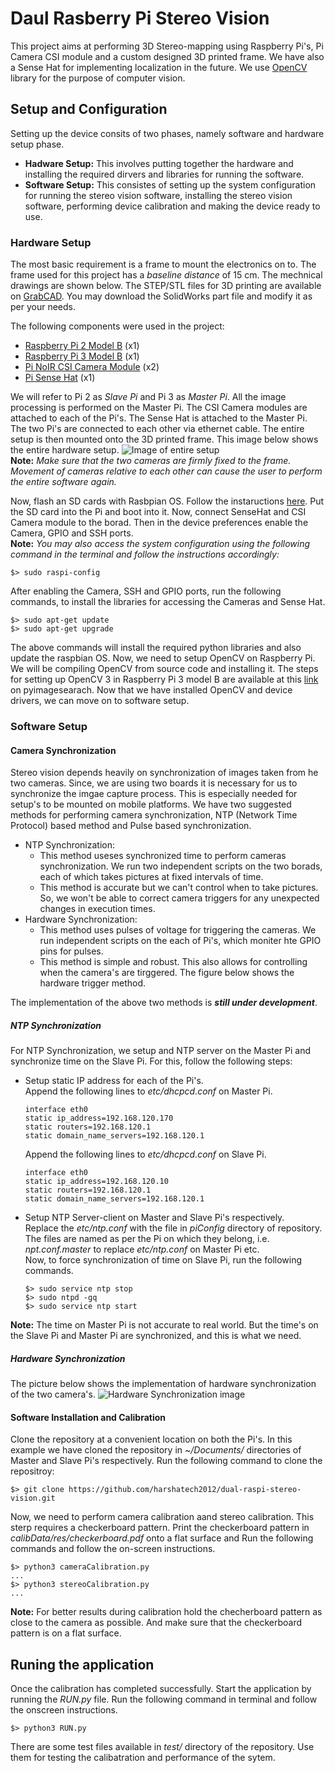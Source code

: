 # Daul Rasberry Pi Stereo Vision
This project aims at performing 3D Stereo-mapping using Raspberry Pi's, Pi Camera CSI module and a custom designed 3D printed frame. We have also a Sense Hat for implementing localization in the future. We use [OpenCV](www.opencv.org) library for the purpose of computer vision.

## Setup and Configuration
Setting up the device consits of two phases, namely software and hardware setup phase. 
* **Hadware Setup:** This involves putting together the hardware and installing the required dirvers and libraries for running the software.
* **Software Setup:** This consistes of setting up the system configuration for running the stereo vision software, installing the stereo vision software, performing device calibration and making the device ready to use.  

### Hardware Setup
The most basic requirement is a frame to mount the electronics on to. The frame used for this project has a _baseline distance_ of 15 cm. The mechnical drawings are shown below. The STEP/STL files for 3D printing are available on [GrabCAD](https://grabcad.com/library/camera-mount-for-stereo-vision-1). You may download the SolidWorks part file and modify it as per your needs.

The following components were used in the project:

* [Raspberry Pi 2 Model B](https://www.raspberrypi.org/products/raspberry-pi-2-model-b/) (x1)
* [Raspberry Pi 3 Model B](https://www.raspberrypi.org/products/raspberry-pi-3-model-b/) (x1)
* [Pi NoIR CSI Camera Module](https://www.raspberrypi.org/products/pi-noir-camera-v2/) (x2)
* [Pi Sense Hat](https://www.raspberrypi.org/products/sense-hat/) (x1)

We will refer to Pi 2 as _Slave Pi_ and Pi 3 as _Master Pi_. All the image processing is performed on the Master Pi. The CSI Camera modules are attached to each of the Pi's. The Sense Hat is attached to the Master Pi. The two Pi's are connected to each other via ethernet cable. The entire setup is then mounted onto the 3D printed frame. This image below shows the entire hardware setup. 
![Image of entire setup][setup-image]  
**Note:** _Make sure that the two cameras are firmly fixed to the frame. Movement of cameras relative to each other can cause the user to perform the entire software again._

Now, flash an SD cards with Rasbpian OS. Follow the instaructions [here](https://www.raspberrypi.org/documentation/installation/installing-images/). Put the SD card into the Pi and boot into it. Now, connect SenseHat and CSI Camera module to the borad. Then in the device preferences enable the Camera, GPIO and SSH ports.  
**Note:** _You may also access the system configuration using the following command in the terminal and follow the instructions accordingly:_
```
$> sudo raspi-config
```    
After enabling the Camera, SSH and GPIO ports, run the following commands, to install the libraries for accessing the Cameras and Sense Hat. 
```
$> sudo apt-get update
$> sudo apt-get upgrade
```
The above commands will install the required python libraries and also update the raspbian OS. Now, we need to setup OpenCV on Raspberry Pi. We will be compiling OpenCV from source code and installing it. The steps for setting up OpenCV 3 in Raspberry Pi 3 model B are available at this [link][PYIMAGESERACH-RPI-OPENCV-SETUP] on pyimagesearach. Now that we have installed OpenCV and device drivers, we can move on to software setup.

### Software Setup

#### Camera Synchronization
Stereo vision depends heavily on synchronization of images taken from he two cameras. Since, we are using two boards it is necessary for us to synchronize the imgae capture process. This is especially needed for setup's to be mounted on mobile platforms. We have two suggested methods for performing camera synchronization, NTP (Network Time Protocol) based method and Pulse based synchronization.  
* NTP Synchronization:
    * This method useses synchronized time to perform cameras synchronization. We run two independent scripts on the two borads, each of which takes pictures at fixed intervals of time. 
    * This method is accurate but we can't control when to take pictures. So, we won't be able to correct camera triggers for any unexpected changes in execution times. 
* Hardware Synchronization:
    * This method uses pulses of voltage for triggering the cameras. We run independent scripts on the each of Pi's, which moniter hte GPIO pins for pulses.
    * This method is simple and robust. This also allows for controlling when the camera's are tirggered. The figure below shows the hardware trigger method.  

The implementation of the above two methods is **_still under development_**.  
##### NTP Synchronization
For NTP Synchronization, we setup and NTP server on the Master Pi and synchronize time on the Slave Pi. For this, follow the following steps:
* Setup static IP address for each of the Pi's.  
    Append the following lines to _etc/dhcpcd.conf_ on Master Pi.
    ```
    interface eth0
    static ip_address=192.168.120.170
    static routers=192.168.120.1
    static domain_name_servers=192.168.120.1
    ```
    Append the following lines to _etc/dhcpcd.conf_ on Slave Pi.
    ```
    interface eth0
    static ip_address=192.168.120.10
    static routers=192.168.120.1
    static domain_name_servers=192.168.120.1
    ```
* Setup NTP Server-client on Master and Slave Pi's respectively.  
    Replace the _etc/ntp.conf_ with the file in _piConfig_ directory of repository. The files are named as per the Pi on which they belong, i.e. _npt.conf.master_ to replace _etc/ntp.conf_ on Master Pi etc.  
    Now, to force synchronization of time on Slave Pi, run the following commands.
    ```
    $> sudo service ntp stop
    $> sudo ntpd -gq
    $> sudo service ntp start
    ```

**Note:** The time on Master Pi is not accurate to real world. But the time's on the Slave Pi and Master Pi are synchronized, and this is what we need.

##### Hardware Synchronization
The picture below shows the implementation of hardware synchronization of the two camera's. 
![Hardware Synchronization image][hardware-sync]  

#### Software Installation and Calibration
Clone the repository at a convenient location on both the Pi's. In this example we have cloned the repository in _~/Documents/_ directories of Master and Slave Pi's respectively. Run the following command to clone the repositroy:
```
$> git clone https://github.com/harshatech2012/dual-raspi-stereo-vision.git
```
Now, we need to perform camera calibration aand stereo calibration. This sterp requires a checkerboard pattern. Print the checkerboard pattern in _calibData/res/checkerboard.pdf_ onto a flat surface and Run the following commands and follow the on-screen instructions.
```
$> python3 cameraCalibration.py
...
$> python3 stereoCalibration.py
...
```
**Note:** For better results during calibration hold the checherboard pattern as close to the camera as possible. And make sure that the checkerboard pattern is on a flat surface.  

## Runing the application
Once the calibration has completed successfully. Start the application by running the _RUN.py_ file. Run the following command in terminal and follow the onscreen instructions.
```
$> python3 RUN.py
```

There are some test files available in _test/_ directory of the repository. Use them for testing the calibatration and performance of the sytem.



[PYIMAGESERACH-RPI-OPENCV-SETUP]: http://www.pyimagesearch.com/2016/04/18/install-guide-raspberry-pi-3-raspbian-jessie-opencv-3/

[setup-image]: https://github.com/harshatech2012/shared-resources/blob/master/readme_dump/DRSV_setup_image.jpg

[hardware-sync]: https://github.com/harshatech2012/shared-resources/blob/master/readme_dump/DRSV_hardware_trigger.png
